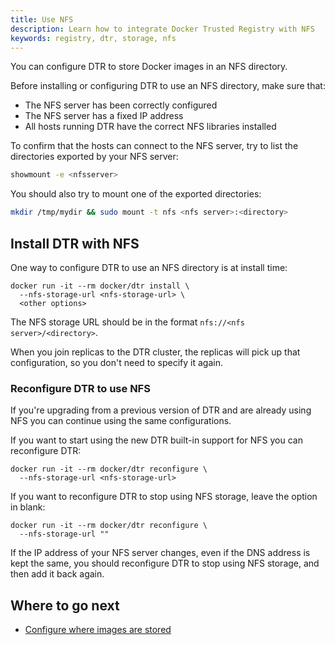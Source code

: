 ```yaml
---
title: Use NFS
description: Learn how to integrate Docker Trusted Registry with NFS
keywords: registry, dtr, storage, nfs
---
```

You can configure DTR to store Docker images in an NFS directory.

Before installing or configuring DTR to use an NFS directory, make sure that:

* The NFS server has been correctly configured
* The NFS server has a fixed IP address
* All hosts running DTR have the correct NFS libraries installed

To confirm that the hosts can connect to the NFS server, try to list the directories exported by your NFS server:

```bash
showmount -e <nfsserver>
```

You should also try to mount one of the exported directories:

```bash
mkdir /tmp/mydir && sudo mount -t nfs <nfs server>:<directory>
```

## Install DTR with NFS

One way to configure DTR to use an NFS directory is at install time:

```none
docker run -it --rm docker/dtr install \
  --nfs-storage-url <nfs-storage-url> \
  <other options>
```

The NFS storage URL should be in the format `nfs://<nfs server>/<directory>`.

When you join replicas to the DTR cluster, the replicas will pick up that configuration, so you don't need to specify it again.

### Reconfigure DTR to use NFS

If you're upgrading from a previous version of DTR and are already using NFS you can continue using the same configurations.

If you want to start using the new DTR built-in support for NFS you can reconfigure DTR:

```none
docker run -it --rm docker/dtr reconfigure \
  --nfs-storage-url <nfs-storage-url>
```

If you want to reconfigure DTR to stop using NFS storage, leave the option in blank:

```none
docker run -it --rm docker/dtr reconfigure \
  --nfs-storage-url ""
```

If the IP address of your NFS server changes, even if the DNS address is kept the same, you should reconfigure DTR to stop using NFS storage, and then add it back again.

## Where to go next

* [Configure where images are stored](configure-storage.md)
